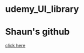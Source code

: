 # udemy_UI_library
<h1>Shaun's github</h1>
<a href ="https://github.com/iamshaunjp/modern-javascript/tree/lesson-171/ui-lib-project">click here</a>
